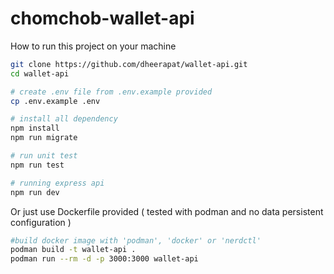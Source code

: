 # chomchob-wallet-api

How to run this project on your machine

```bash
git clone https://github.com/dheerapat/wallet-api.git
cd wallet-api

# create .env file from .env.example provided
cp .env.example .env

# install all dependency
npm install
npm run migrate

# run unit test
npm run test

# running express api
npm run dev
```
Or just use Dockerfile provided ( tested with podman and no data persistent configuration )

```bash
#build docker image with 'podman', 'docker' or 'nerdctl'
podman build -t wallet-api .
podman run --rm -d -p 3000:3000 wallet-api
```

